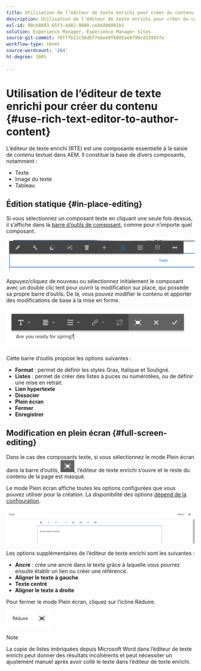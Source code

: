 ```yaml
---
title: Utilisation de l’éditeur de texte enrichi pour créer du contenu
description: Utilisation de l’éditeur de texte enrichi pour créer du contenu dans Adobe Experience Manager 6.5.
exl-id: 90cb8893-65f3-4d82-9880-ce8dd80891b1
solution: Experience Manager, Experience Manager Sites
source-git-commit: 76fffb11c56dbf7ebee9f6805ae0799cd32985fe
workflow-type: tm+mt
source-wordcount: '264'
ht-degree: 100%

---
```


# Utilisation de l’éditeur de texte enrichi pour créer du contenu {#use-rich-text-editor-to-author-content}

L’éditeur de texte enrichi (RTE) est une composante essentielle à la saisie de contenu textuel dans AEM. Il constitue la base de divers composants, notamment :

* Texte
* Image du texte
* Tableau

## Édition statique {#in-place-editing}

Si vous sélectionnez un composant texte en cliquant une seule fois dessus, il s’affiche dans la [barre d’outils de composant](/help/sites-authoring/editing-content.md#edit-configure-copy-cut-delete-paste), comme pour n’importe quel composant.

![screen_shot_2018-03-21at163054](assets/screen_shot_2018-03-21at163054.png)

Appuyez/cliquez de nouveau ou sélectionnez initialement le composant avec un double clic lent pour ouvrir la modification sur place, qui possède sa propre barre d’outils. De là, vous pouvez modifier le contenu et apporter des modifications de base à la mise en forme.

![screen_shot_2018-03-21at163214](assets/screen_shot_2018-03-21at163214.png)

Cette barre d’outils propose les options suivantes :

* **Format** : permet de définir les styles Gras, Italique et Souligné.
* **Listes** : permet de créer des listes à puces ou numérotées, ou de définir une mise en retrait.
* **Lien hypertexte**
* **Dissocier**
* **Plein écran**
* **Fermer**
* **Enregistrer**

## Modification en plein écran {#full-screen-editing}

Dans le cas des composants texte, si vous sélectionnez le mode Plein écran dans la barre d’outils, ![Mode de modification en plein écran](do-not-localize/screen_shot_2018-03-21at163236.png), l’éditeur de texte enrichi s’ouvre et le reste du contenu de la page est masqué.

Le mode Plein écran affiche toutes les options configurées que vous pouvez utiliser pour la création. La disponibilité des options [dépend de la configuration](/help/sites-administering/rich-text-editor.md).

![screen_shot_2018-03-21at163248](assets/screen_shot_2018-03-21at163248.png)

Les options supplémentaires de l’éditeur de texte enrichi sont les suivantes :

* **Ancre** : crée une ancre dans le texte grâce à laquelle vous pourrez ensuite établir un lien ou créer une référence.
* **Aligner le texte à gauche**
* **Texte centré**
* **Aligner le texte à droite**

Pour fermer le mode Plein écran, cliquez sur l’icône Réduire.

![screen_shot_2018-03-21at163323](assets/screen_shot_2018-03-21at163323.png)

>[!NOTE]
>
>La copie de listes imbriquées depuis Microsoft Word dans l’éditeur de texte enrichi peut donner des résultats incohérents et peut nécessiter un ajustement manuel après avoir collé le texte dans l’éditeur de texte enrichi.

